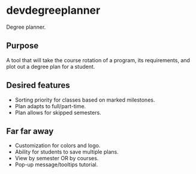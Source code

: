 # devdegreeplanner
Degree planner.

## Purpose
A tool that will take the course rotation of a program, its requirements, and plot out a degree plan for a student. 

## Desired features
- Sorting priority for classes based on marked milestones.
- Plan adapts to full/part-time.
- Plan allows for skipped semesters.


## Far far away
- Customization for colors and logo.
- Ability for students to save multiple plans.
- View by semester OR by courses.
- Pop-up message/tooltips tutorial.
